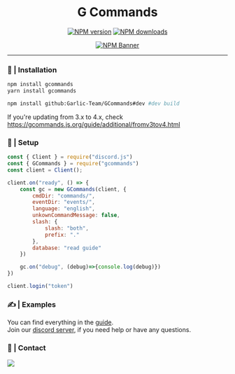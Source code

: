 <div align="center">
    <h1>G Commands</h1>
  <p>
    <a href="https://www.npmjs.com/package/gcommands"><img src="https://img.shields.io/npm/v/gcommands?maxAge=3600" alt="NPM version" /></a>
    <a href="https://www.npmjs.com/package/gcommands"><img src="https://img.shields.io/npm/dt/gcommands?maxAge=3600" alt="NPM downloads" /></a>
  </p>
  <p>
    <a href="https://www.npmjs.com/package/gcommands"><img src="https://nodei.co/npm/gcommands.png?downloads=true&stars=true" alt="NPM Banner"></a>
  </p>
</div>

---

### 📂 | Installation
```sh
npm install gcommands
yarn install gcommands

npm install github:Garlic-Team/GCommands#dev #dev build
```

If you're updating from 3.x to 4.x, check https://gcommands.js.org/guide/additional/fromv3tov4.html

### 📜 | Setup
```js
const { Client } = require("discord.js")
const { GCommands } = require("gcommands")
const client = Client();

client.on("ready", () => {
    const gc = new GCommands(client, {
        cmdDir: "commands/",
        eventDir: "events/",
        language: "english",
        unkownCommandMessage: false,
        slash: {
            slash: "both",
            prefix: "."
        },
        database: "read guide"
    })

    gc.on("debug", (debug)=>{console.log(debug)})
})

client.login("token")
```

### ✍ | Examples
You can find everything in the [guide](https://gcommands.js.org).<br>
Join our [discord server](https://discord.gg/AjKJSBbGm2), if you need help or have any questions.

### 👥 | Contact
<a href="https://discord.gg/AjKJSBbGm2"><img src="https://discord.com/api/guilds/833628077556367411/widget.png?style=banner1"></a>